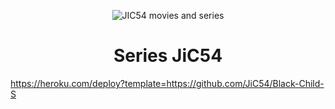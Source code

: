 <p align="center">
  <img src="assets/JIC54 movies and series new logo.jpg" alt="JIC54 movies and series">
</p>
<h1 align="center">
  <b>Series JiC54</b>
</h1>

https://heroku.com/deploy?template=https://github.com/JiC54/Black-Child-S
